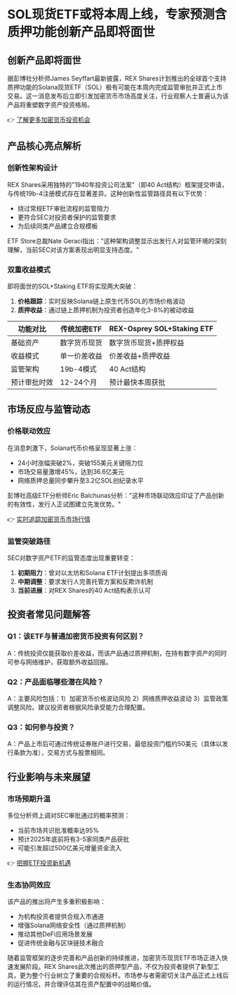 # SOL现货ETF或将本周上线，专家预测含质押功能创新产品即将面世

## 创新产品即将面世

据彭博社分析师James Seyffart最新披露，REX Shares计划推出的全球首个支持质押功能的Solana现货ETF（SOL）极有可能在本周内完成监管审批并正式上市交易。这一消息发布后立即引发加密货币市场高度关注，行业观察人士普遍认为该产品将重塑数字资产投资格局。

👉 [了解更多加密货币投资机会](https://bit.ly/okx_welcome)

## 产品核心亮点解析

### 创新性架构设计
REX Shares采用独特的"1940年投资公司法案"（即40 Act结构）框架提交申请，与传统19b-4注册模式存在显著差异。这种创新性监管路径具有以下优势：
- 绕过常规ETF审批流程的监管阻力
- 更符合SEC对投资者保护的监管要求
- 为后续同类产品建立合规模板

ETF Store总裁Nate Geraci指出："这种架构调整显示出发行人对监管环境的深刻理解，当前SEC对该方案表现出明显支持态度。"

### 双重收益模式
即将面世的SOL+Staking ETF将实现两大突破：
1. **价格跟踪**：实时反映Solana链上原生代币SOL的市场价格波动
2. **质押收益**：通过链上质押机制为投资者创造年化3-8%的被动收益

| 功能对比        | 传统加密ETF       | REX-Osprey SOL+Staking ETF |
|-----------------|------------------|---------------------------|
| 基础资产        | 数字货币现货     | 数字货币现货+质押权益      |
| 收益模式        | 单一价差收益     | 价差收益+质押收益          |
| 监管架构        | 19b-4模式        | 40 Act结构                 |
| 预计审批时效    | 12-24个月        | 预计最快本周获批           |

## 市场反应与监管动态

### 价格联动效应
在消息刺激下，Solana代币价格呈现显著上涨：
- 24小时涨幅突破2%，突破155美元关键阻力位
- 市场交易量激增45%，达到36.6亿美元
- 网络质押总量同步攀升至3.2亿SOL创纪录水平

彭博社高级ETF分析师Eric Balchunas分析："这种市场联动效应印证了产品创新的有效性，发行人正试图建立先发优势。"

👉 [实时追踪加密货币市场行情](https://bit.ly/okx_welcome)

### 监管突破路径
SEC对数字资产ETF的监管态度出现重要转变：
1. **初期阻力**：曾对以太坊和Solana ETF计划提出多项质询
2. **中期调整**：要求发行人完善托管方案和反欺诈机制
3. **当前进展**：对REX Shares的40 Act结构表示认可

## 投资者常见问题解答

### Q1：该ETF与普通加密货币投资有何区别？
A：传统投资仅能获取价差收益，而该产品通过质押机制，在持有数字资产的同时可参与网络维护，获取额外收益回报。

### Q2：产品面临哪些潜在风险？
A：主要风险包括：1）加密货币价格波动风险 2）网络质押收益波动 3）监管政策调整风险。建议投资者根据风险承受能力合理配置。

### Q3：如何参与投资？
A：产品上市后可通过传统证券账户进行交易，最低投资门槛约50美元（具体以发行条款为准），交易方式与股票相同。

## 行业影响与未来展望

### 市场预期升温
多位分析师上调对SEC审批通过的概率预测：
- 当前市场共识批准概率达95%
- 预计2025年底前将有3-5家同类产品获批
- 可能引发超过500亿美元增量资金流入

👉 [把握ETF投资新机遇](https://bit.ly/okx_welcome)

### 生态协同效应
该产品的推出将产生多重积极影响：
- 为机构投资者提供合规入市通道
- 增强Solana网络安全性（通过质押机制）
- 推动其他DeFi应用场景发展
- 促进传统金融与区块链技术融合

随着监管框架的逐步完善和产品创新的持续推进，加密货币现货ETF市场正进入快速发展阶段。REX Shares此次推出的质押型产品，不仅为投资者提供了新型工具，更为整个行业树立了重要的合规标杆。市场参与者需密切关注产品正式上线后的运行情况，并合理评估其在资产配置中的战略价值。